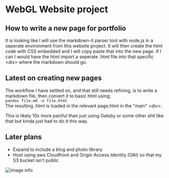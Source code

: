 # WebGL Website project

## How to write a new page for portfolio

It is looking like I will use the markdown-it parser tool with node.js in a seperate environment from this website project. It will then create the html code with CSS embedded and I will copy paste that into the new page. If I can I would have the html import a seperate .html file into that specific \<div\> where the markdown should go.

## Latest on creating new pages

The workflow I have settled on, and that still needs refining, is to write a markdown file, then convert it to basic html using;\
```pandoc file.md -o file.html```\
The resulting .html is loaded in the relevant page.html in the "main" \<div\>.

This is likely 10x more painful than just using Gatsby or some other shit like that but kinda just had to do it this way.

## Later plans
- Expand to include a blog and photo library
- Host using aws Cloudfront and Origin Access Identity (OAI) so that my S3 bucket isn't public

![image info](./images/website_screenshot.png)



